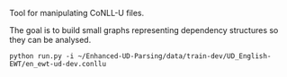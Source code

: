 Tool for manipulating CoNLL-U files.

The goal is to build small graphs representing dependency structures so they can be analysed.


```
python run.py -i ~/Enhanced-UD-Parsing/data/train-dev/UD_English-EWT/en_ewt-ud-dev.conllu
```

